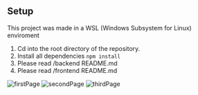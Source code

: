## Setup

This project was made in a WSL (Windows Subsystem for Linux) enviroment

1. Cd into the root directory of the repository.
2. Install all dependencies `npm install`
3. Please read /backend README.md
4. Please read /frontend README.md

![firstPage](https://user-images.githubusercontent.com/60041964/217964465-65fa423f-1f40-4737-b637-050696579823.png)
![secondPage](https://user-images.githubusercontent.com/60041964/217964492-b3b53049-dde3-46cc-8e57-507d57250e72.png)
![thirdPage](https://user-images.githubusercontent.com/60041964/217964497-7ace1d44-ae5b-45ad-b685-57aff0abb484.png)
